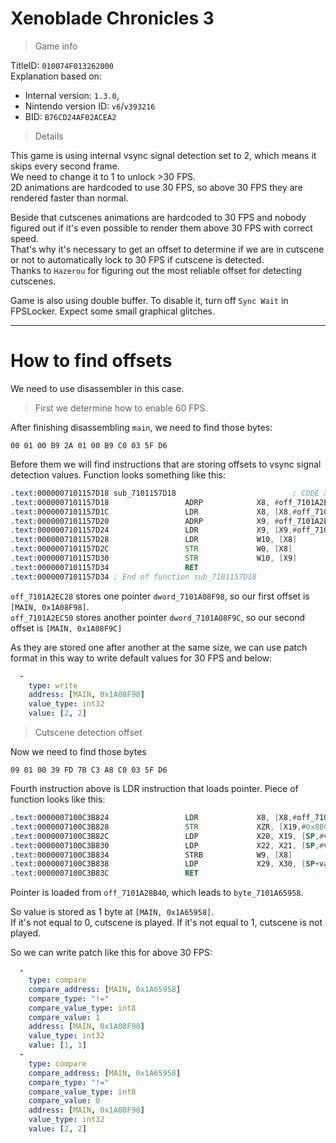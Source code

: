 # Xenoblade Chronicles 3

> Game info

TitleID: `010074F013262000`<br>
Explanation based on:
- Internal version: `1.3.0`, 
- Nintendo version ID: `v6`/`v393216`
- BID: `B76CD24AF02ACEA2`

> Details

This game is using internal vsync signal detection set to 2, which means it skips every second frame. <br>
We need to change it to 1 to unlock >30 FPS. <br>
2D animations are hardcoded to use 30 FPS, so above 30 FPS they are rendered faster than normal.<br>

Beside that cutscenes animations are hardcoded to 30 FPS and nobody figured out if it's even possible to render them above 30 FPS with correct speed.<br>
That's why it's necessary to get an offset to determine if we are in cutscene or not to automatically lock to 30 FPS if cutscene is detected.<br>
Thanks to `Hazerou` for figuring out the most reliable offset for detecting cutscenes.

Game is also using double buffer. To disable it, turn off `Sync Wait` in FPSLocker. Expect some small graphical glitches.

---

# How to find offsets

We need to use disassembler in this case. 

> First we determine how to enable 60 FPS.

After finishing disassembling `main`, we need to find those bytes:
```
00 01 00 B9 2A 01 00 B9 C0 03 5F D6
```

Before them we will find instructions that are storing offsets to vsync signal detection values. Function looks something like this:
```asm
.text:0000007101157D18 sub_7101157D18                          ; CODE XREF: sub_7101192BC4+14↓p
.text:0000007101157D18                 ADRP            X8, #off_7101A2EC28@PAGE
.text:0000007101157D1C                 LDR             X8, [X8,#off_7101A2EC28@PAGEOFF]
.text:0000007101157D20                 ADRP            X9, #off_7101A2EC50@PAGE
.text:0000007101157D24                 LDR             X9, [X9,#off_7101A2EC50@PAGEOFF]
.text:0000007101157D28                 LDR             W10, [X8]
.text:0000007101157D2C                 STR             W0, [X8]
.text:0000007101157D30                 STR             W10, [X9]
.text:0000007101157D34                 RET
.text:0000007101157D34 ; End of function sub_7101157D18
```

`off_7101A2EC28` stores one pointer `dword_7101A08F98`, so our first offset is `[MAIN, 0x1A08F98]`.<br>
`off_7101A2EC50` stores another pointer `dword_7101A08F9C`, so our second offset is `[MAIN, 0x1A08F9C]`

As they are stored one after another at the same size, we can use patch format in this way to write default values for 30 FPS and below:
```yaml
  -
    type: write
    address: [MAIN, 0x1A08F98]
    value_type: int32
    value: [2, 2]
```

> Cutscene detection offset

Now we need to find those bytes
```
09 01 00 39 FD 7B C3 A8 C0 03 5F D6
```

Fourth instruction above is LDR instruction that loads pointer. Piece of function looks like this:
```asm
.text:0000007100C3B824                 LDR             X8, [X8,#off_7101A28B40@PAGEOFF]
.text:0000007100C3B828                 STR             XZR, [X19,#0x8B0]
.text:0000007100C3B82C                 LDP             X20, X19, [SP,#var_s20]
.text:0000007100C3B830                 LDP             X22, X21, [SP,#var_s10]
.text:0000007100C3B834                 STRB            W9, [X8]
.text:0000007100C3B838                 LDP             X29, X30, [SP+var_s0],#0x30
.text:0000007100C3B83C                 RET
```


 Pointer is loaded from `off_7101A28B40`, which leads to `byte_7101A65958`.


So value is stored as 1 byte at `[MAIN, 0x1A65958]`.<br>
If it's not equal to 0, cutscene is played. If it's not equal to 1, cutscene is not played.

So we can write patch like this for above 30 FPS:
```yaml
  -
    type: compare
    compare_address: [MAIN, 0x1A65958]
    compare_type: "!="
    compare_value_type: int8
    compare_value: 1
    address: [MAIN, 0x1A08F98]
    value_type: int32
    value: [1, 1]
  -
    type: compare
    compare_address: [MAIN, 0x1A65958]
    compare_type: "!="
    compare_value_type: int8
    compare_value: 0
    address: [MAIN, 0x1A08F98]
    value_type: int32
    value: [2, 2]
```
